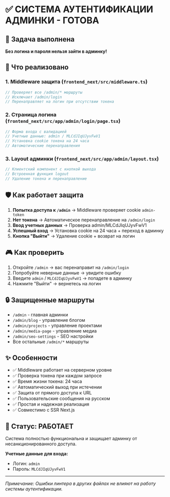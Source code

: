 # ✅ СИСТЕМА АУТЕНТИФИКАЦИИ АДМИНКИ - ГОТОВА

## 🎯 Задача выполнена

**Без логина и пароля нельзя зайти в админку!**

## 🔐 Что реализовано

### 1. Middleware защита (`frontend_next/src/middleware.ts`)
```typescript
// Проверяет все /admin/* маршруты
// Исключает /admin/login
// Перенаправляет на логин при отсутствии токена
```

### 2. Страница логина (`frontend_next/src/app/admin/login/page.tsx`)
```typescript
// Форма входа с валидацией
// Учетные данные: admin / MLCdJIqUJyvFwV1
// Установка cookie токена на 24 часа
// Автоматические перенаправления
```

### 3. Layout админки (`frontend_next/src/app/admin/layout.tsx`)
```typescript
// Клиентский компонент с кнопкой выхода
// Встроенная функция logout
// Удаление токена и перенаправление
```

## 🛡️ Как работает защита

1. **Попытка доступа к `/admin`** → Middleware проверяет cookie `admin-token`
2. **Нет токена** → Автоматическое перенаправление на `/admin/login`
3. **Ввод учетных данных** → Проверка admin/MLCdJIqUJyvFwV1
4. **Успешный вход** → Установка cookie на 24 часа + переход в админку
5. **Кнопка "Выйти"** → Удаление cookie + возврат на логин

## 🎮 Как проверить

1. Откройте `/admin` → вас перенаправит на `/admin/login`
2. Попробуйте неверные данные → увидите ошибку
3. Введите `admin` / `MLCdJIqUJyvFwV1` → попадете в админку
4. Нажмите "Выйти" → вернетесь на логин

## 🔒 Защищенные маршруты

- `/admin` - главная админки
- `/admin/blog` - управление блогом
- `/admin/projects` - управление проектами  
- `/admin/media-page` - управление медиа
- `/admin/seo-settings` - SEO настройки
- Все остальные `/admin/*` маршруты

## ✨ Особенности

- ✅ Middleware работает на серверном уровне
- ✅ Проверка токена при каждом запросе
- ✅ Время жизни токена: 24 часа
- ✅ Автоматический выход при истечении
- ✅ Защита от прямого доступа к URL
- ✅ Пользовательские сообщения на русском
- ✅ Простая и надежная реализация
- ✅ Совместимо с SSR Next.js

## 🚀 Статус: РАБОТАЕТ

Система полностью функциональна и защищает админку от несанкционированного доступа.

**Учетные данные для входа:**
- Логин: `admin`
- Пароль: `MLCdJIqUJyvFwV1`

---

*Примечание: Ошибки линтера в других файлах не влияют на работу системы аутентификации.*